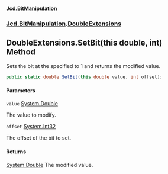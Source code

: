 #### [Jcd.BitManipulation](index.md 'index')

### [Jcd.BitManipulation](Jcd.BitManipulation.md 'Jcd.BitManipulation').[DoubleExtensions](Jcd.BitManipulation.DoubleExtensions.md 'Jcd.BitManipulation.DoubleExtensions')

## DoubleExtensions.SetBit(this double, int) Method

Sets the bit at the specified to 1 and returns the modified value.

```csharp
public static double SetBit(this double value, int offset);
```

#### Parameters

<a name='Jcd.BitManipulation.DoubleExtensions.SetBit(thisdouble,int).value'></a>

`value` [System.Double](https://docs.microsoft.com/en-us/dotnet/api/System.Double 'System.Double')

The value to modify.

<a name='Jcd.BitManipulation.DoubleExtensions.SetBit(thisdouble,int).offset'></a>

`offset` [System.Int32](https://docs.microsoft.com/en-us/dotnet/api/System.Int32 'System.Int32')

The offset of the bit to set.

#### Returns

[System.Double](https://docs.microsoft.com/en-us/dotnet/api/System.Double 'System.Double')
The modified value.